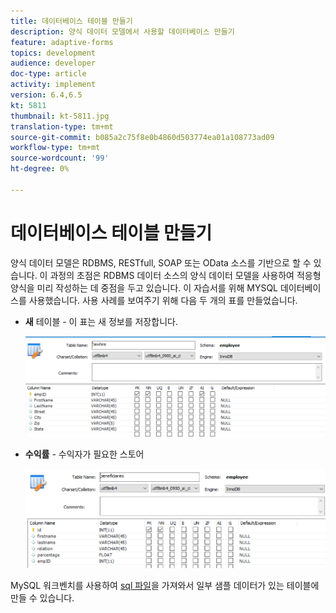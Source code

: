 ```yaml
---
title: 데이터베이스 테이블 만들기
description: 양식 데이터 모델에서 사용할 데이터베이스 만들기
feature: adaptive-forms
topics: development
audience: developer
doc-type: article
activity: implement
version: 6.4,6.5
kt: 5811
thumbnail: kt-5811.jpg
translation-type: tm+mt
source-git-commit: b085a2c75f8e0b4860d503774ea01a108773ad09
workflow-type: tm+mt
source-wordcount: '99'
ht-degree: 0%

---
```



# 데이터베이스 테이블 만들기

양식 데이터 모델은 RDBMS, RESTfull, SOAP 또는 OData 소스를 기반으로 할 수 있습니다. 이 과정의 초점은 RDBMS 데이터 소스의 양식 데이터 모델을 사용하여 적응형 양식을 미리 작성하는 데 중점을 두고 있습니다. 이 자습서를 위해 MYSQL 데이터베이스를 사용했습니다. 사용 사례를 보여주기 위해 다음 두 개의 표를 만들었습니다.

* **새** 테이블 - 이 표는 새 정보를 저장합니다.

   ![승_newhire](assets/newhire-table.png)


* **수익률** - 수익자가 필요한 스토어

   ![수혜자](assets/beneficiaries-table.png)

MySQL 워크벤치를 사용하여 [sql 파일](assets/db-schema.sql)을 가져와서 일부 샘플 데이터가 있는 테이블에 만들 수 있습니다.